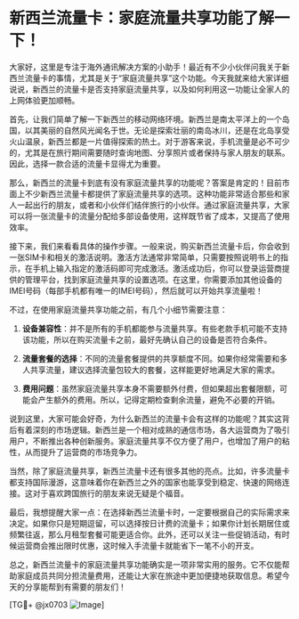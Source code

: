 # 新西兰流量卡：家庭流量共享功能了解一下！

大家好，这里是专注于海外通讯解决方案的小助手！最近有不少小伙伴问我关于新西兰流量卡的事情，尤其是关于“家庭流量共享”这个功能。今天我就来给大家详细说说，新西兰的流量卡是否支持家庭流量共享，以及如何利用这一功能让全家人的上网体验更加顺畅。

首先，让我们简单了解一下新西兰的移动网络环境。新西兰是南太平洋上的一个岛国，以其美丽的自然风光闻名于世。无论是探索壮丽的南岛冰川，还是在北岛享受火山温泉，新西兰都是一片值得探索的热土。对于游客来说，手机流量是必不可少的，尤其是在旅行期间需要随时查询地图、分享照片或者保持与家人朋友的联系。因此，选择一款合适的流量卡显得尤为重要。

那么，新西兰的流量卡到底有没有家庭流量共享的功能呢？答案是肯定的！目前市面上不少新西兰流量卡都提供了家庭流量共享的选项。这种功能非常适合那些和家人一起出行的朋友，或者和小伙伴们结伴旅行的小伙伴。通过家庭流量共享，大家可以将一张流量卡的流量分配给多部设备使用，这样既节省了成本，又提高了使用效率。

接下来，我们来看看具体的操作步骤。一般来说，购买新西兰流量卡后，你会收到一张SIM卡和相关的激活说明。激活方法通常非常简单，只需要按照说明书上的指示，在手机上输入指定的激活码即可完成激活。激活成功后，你可以登录运营商提供的管理平台，找到家庭流量共享的设置选项。在这里，你需要添加其他设备的IMEI号码（每部手机都有唯一的IMEI号码），然后就可以开始共享流量啦！

不过，在使用家庭流量共享功能之前，有几个小细节需要注意：

1. **设备兼容性**：并不是所有的手机都能参与流量共享。有些老款手机可能不支持该功能，所以在购买流量卡之前，最好先确认自己的设备是否符合条件。
   
2. **流量套餐的选择**：不同的流量套餐提供的共享额度不同。如果你经常需要和多人共享流量，建议选择流量包较大的套餐，这样能更好地满足大家的需求。

3. **费用问题**：虽然家庭流量共享本身不需要额外付费，但如果超出套餐限额，可能会产生额外的费用。所以，记得定期检查剩余流量，避免不必要的开销。

说到这里，大家可能会好奇，为什么新西兰的流量卡会有这样的功能呢？其实这背后有着深刻的市场逻辑。新西兰是一个相对成熟的通信市场，各大运营商为了吸引用户，不断推出各种创新服务。家庭流量共享不仅方便了用户，也增加了用户的粘性，从而提升了运营商的市场竞争力。

当然，除了家庭流量共享，新西兰流量卡还有很多其他的亮点。比如，许多流量卡都支持国际漫游，这意味着你在新西兰之外的国家也能享受到稳定、快速的网络连接。这对于喜欢跨国旅行的朋友来说无疑是个福音。

最后，我想提醒大家一点：在选择新西兰流量卡时，一定要根据自己的实际需求来决定。如果你只是短期逗留，可以选择按日计费的流量卡；如果你计划长期居住或频繁往返，那么月租型套餐可能更适合你。此外，还可以关注一些促销活动，有时候运营商会推出限时优惠，这时候入手流量卡就能省下一笔不小的开支。

总之，新西兰流量卡的家庭流量共享功能确实是一项非常实用的服务。它不仅能帮助家庭成员共同分担流量费用，还能让大家在旅途中更加便捷地获取信息。希望今天的分享能帮到有需要的朋友们！

[TG💪+ @jx0703 ![Image](https://github.com/user-attachments/assets/dbca1d08-cadb-493c-b0ec-ad6f7a83f270)]